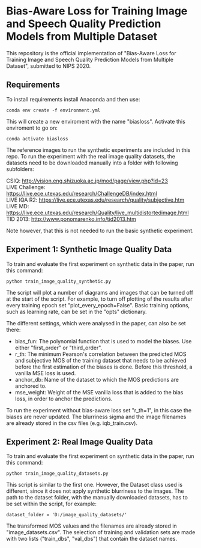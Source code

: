 # Bias-Aware Loss for Training Image and Speech Quality Prediction Models from Multiple Dataset

This repository is the official implementation of "Bias-Aware Loss for Training Image and Speech Quality Prediction Models from Multiple Dataset", submitted to NIPS 2020. 

## Requirements

To install requirements install Anaconda and then use:

```setup
conda env create -f environment.yml
```

This will create a new enviroment with the name "biasloss". Activate this enviroment to go on:

```setup2
conda activate biasloss
```

The reference images to run the synthetic experiments are included in this repo. To run the experiment with the real image quality datasets, the datasets need to be downloaded manually into a folder with following subfolders:

CSIQ: http://vision.eng.shizuoka.ac.jp/mod/page/view.php?id=23 <br>
LIVE Challenge: https://live.ece.utexas.edu/research/ChallengeDB/index.html <br>
LIVE IQA R2: https://live.ece.utexas.edu/research/quality/subjective.htm <br>
LIVE MD: https://live.ece.utexas.edu/research/Quality/live_multidistortedimage.html <br>
TID 2013: http://www.ponomarenko.info/tid2013.htm 

Note however, that this is not needed to run the basic synthetic experiment.

## Experiment 1: Synthetic Image Quality Data

To train and evaluate the first experiment on synthetic data in the paper, run this command:

```train1
python train_image_quality_synthetic.py
```


The script will plot a number of diagrams and images that can be turned off at the start of the script. For example, to turn off plotting of the results after every training epoch set "plot_every_epoch=False". Basic training options, such as learning rate, can be set in the "opts" dictionary. 

The different settings, which were analysed in the paper, can also be set there: 
* bias_fun: The polynomial function that is used to model the biases. Use either "first_order" or "third_order".
* r_th: The minimum Pearson's correlation between the predicted MOS and subjective MOS of the training dataset that needs to be achieved before the first estimation of the biases is done. Before this threshold, a vanilla MSE loss is used.
* anchor_db: Name of the dataset to which the MOS predictions are anchored to.
* mse_weight: Weight of the MSE vanilla loss that is added to the bias loss, in order to anchor the predictions.

To run the experiment without bias-aware loss set "r_th=1", in this case the biases are never updated. The blurriness sigma and the image filenames are already stored in the csv files (e.g. iqb_train.csv). 

## Experiment 2: Real Image Quality Data

To train and evaluate the first experiment on synthetic data in the paper, run this command:

```train2
python train_image_quality_datasets.py
```

This script is similar to the first one. However, the Dataset class used is different, since it does not apply synthetic blurriness to the images. The path to the dataset folder, with the manually downloaded datasets, has to be set within the script, for example:

```
dataset_folder = 'D:/image_quality_datasets/'
```

The transformed MOS values and the filenames are already stored in "image_datasets.csv". The selection of training and validation sets are made with two lists ("train_dbs", "val_dbs") that contain the dataset names.
